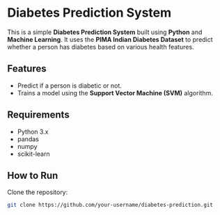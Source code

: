 # Diabetes Prediction System

This is a simple **Diabetes Prediction System** built using **Python** and **Machine Learning**. It uses the **PIMA Indian Diabetes Dataset** to predict whether a person has diabetes based on various health features.

## Features
- Predict if a person is diabetic or not.
- Trains a model using the **Support Vector Machine (SVM)** algorithm.

## Requirements
- Python 3.x
- pandas
- numpy
- scikit-learn

## How to Run
 Clone the repository:
   ```bash
   git clone https://github.com/your-username/diabetes-prediction.git
